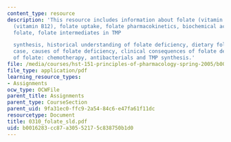 ```yaml
---
content_type: resource
description: 'This resource includes information about folate (vitamin B9), cobalamin
  (vitamin B12), folate uptake, folate pharmacokinetics, biochemical activities of
  folate, folate intermediates in TMP

  synthesis, historical understanding of folate deficiency, dietary folate, clinical
  case, causes of folate deficiency, clinical consequences of folate deficiency, pharmacology
  of folate: chemotherapy, antibacterials and TMP synthesis.'
file: /media/courses/hst-151-principles-of-pharmacology-spring-2005/b0016283cc87a30552175c838750b1d0_0310_folate_sld.pdf
file_type: application/pdf
learning_resource_types:
- Assignments
ocw_type: OCWFile
parent_title: Assignments
parent_type: CourseSection
parent_uid: 9fa31ec0-ffc9-2a54-84c6-e47fa61f11dc
resourcetype: Document
title: 0310_folate_sld.pdf
uid: b0016283-cc87-a305-5217-5c838750b1d0
---
```


